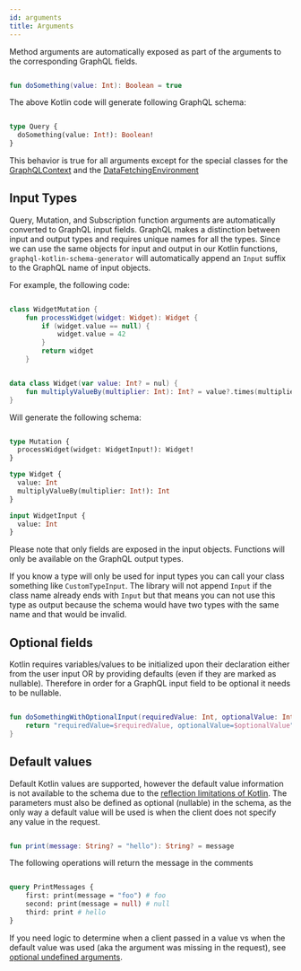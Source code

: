 ```yaml
---
id: arguments
title: Arguments
---
```

Method arguments are automatically exposed as part of the arguments to the corresponding GraphQL fields.

```kotlin

fun doSomething(value: Int): Boolean = true

```

The above Kotlin code will generate following GraphQL schema:

```graphql

type Query {
  doSomething(value: Int!): Boolean!
}

```

This behavior is true for all arguments except for the special classes for the [GraphQLContext](../execution/contextual-data) and the [DataFetchingEnvironment](../execution/data-fetching-environment)

## Input Types

Query, Mutation, and Subscription function arguments are automatically converted to GraphQL input fields. GraphQL makes a
distinction between input and output types and requires unique names for all the types. Since we can use the same
objects for input and output in our Kotlin functions, `graphql-kotlin-schema-generator` will automatically append
an `Input` suffix to the GraphQL name of input objects.

For example, the following code:

```kotlin

class WidgetMutation {
    fun processWidget(widget: Widget): Widget {
        if (widget.value == null) {
            widget.value = 42
        }
        return widget
    }


data class Widget(var value: Int? = nul) {
    fun multiplyValueBy(multiplier: Int): Int? = value?.times(multiplier)
}

```

Will generate the following schema:

```graphql

type Mutation {
  processWidget(widget: WidgetInput!): Widget!
}

type Widget {
  value: Int
  multiplyValueBy(multiplier: Int!): Int
}

input WidgetInput {
  value: Int
}

```

Please note that only fields are exposed in the input objects. Functions will only be available on the GraphQL output types.

If you know a type will only be used for input types you can call your class something like `CustomTypeInput`. The library will not
append `Input` if the class name already ends with `Input` but that means you can not use this type as output because
the schema would have two types with the same name and that would be invalid.

## Optional fields

Kotlin requires variables/values to be initialized upon their declaration either from the user input OR by providing
defaults (even if they are marked as nullable). Therefore in order for a GraphQL input field to be optional it needs to be
nullable.

```kotlin

fun doSomethingWithOptionalInput(requiredValue: Int, optionalValue: Int?): String {
    return "requiredValue=$requiredValue, optionalValue=$optionalValue"
}

```

## Default values

Default Kotlin values are supported, however the default value information is not available to the schema due to the [reflection limitations of Kotlin](https://github.com/ExpediaGroup/graphql-kotlin/issues/53).
The parameters must also be defined as optional (nullable) in the schema, as the only way a default value will be used is when the client does not specify any value in the request.

```kotlin

fun print(message: String? = "hello"): String? = message

```

The following operations will return the message in the comments

```graphql

query PrintMessages {
    first: print(message = "foo") # foo
    second: print(message = null) # null
    third: print # hello
}

```

If you need logic to determine when a client passed in a value vs when the default value was used (aka the argument was missing in the request), see [optional undefined arguments](../execution/optional-undefined-arguments.md).
